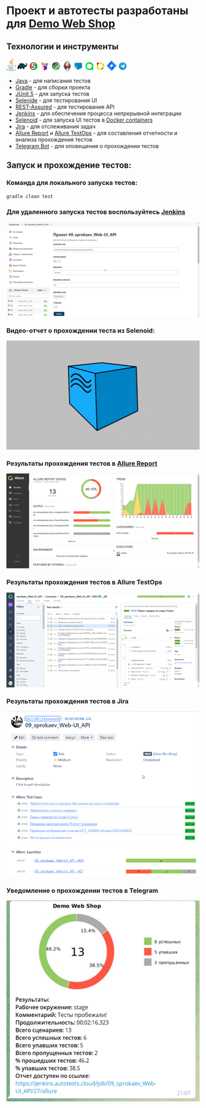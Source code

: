 # Проект и автотесты разработаны для [Demo Web Shop](http://demowebshop.tricentis.com)

## Технологии и инструменты

<p  align="center">

<code><img width="5%" title="Java" src="images/logo/java-logo.svg"></code>
<code><img width="5%" title="Gradle" src="images/logo/gradle-logo.svg "></code>
<code><img width="5%" title="JUnit5" src="images/logo/junit5-logo.svg"></code>
<code><img width="5%" title="Selenide" src="images/logo/selenide-logo.svg"></code>
<code><img width="5%" title="REST-Assured" src="images/logo/rest-assured-logo.svg"></code>
<code><img width="5%" title="Jenkins" src="images/logo/jenkins-logo.svg"></code>
<code><img width="5%" title="Selenoid" src="images/logo/selenoid-logo.svg"></code>
<code><img width="5%" title="Allure TestOps" src="images/logo/allure-testops-logo.svg"></code>
<code><img width="5%" title="Allure Report" src="images/logo/allure-report-logo.svg"></code>
<code><img width="5%" title="Jira" src="images/logo/jira-logo.svg"></code>
<code><img width="5%" title="Telegram" src="images/logo/telegram-logo.svg"></code>
</p>

* [Java](https://www.oracle.com/java/) - для написания тестов  
* [Gradle](https://gradle.org) - для сборки проекта
* [JUnit 5](https://junit.org/junit5/) - для запуска тестов
* [Selenide](https://selenide.org) - для тестирования UI
* [REST-Assured](https://rest-assured.io) - для тестирования API
* [Jenkins](https://www.jenkins.io/) - для обеспечения процесса непрерывной интеграции
* [Selenoid](https://aerokube.com/selenoid/) - для запуска UI тестов в [Docker containers](https://www.docker.com/resources/what-container)
* [Jira](https://www.atlassian.com/software/jira) - для отслеживания задач
* [Allure Report](http://allure.qatools.ru) и [Allure TestOps](https://docs.qameta.io/allure-testops/) - для составления отчетности и анализа прохождения тестов
* [Telegram Bot](https://core.telegram.org/bots) - для оповещения о прохождении тестов

## Запуск и прохождение тестов:

### Команда для локального запуска тестов:

```
gradle clean test 
```

### Для удаленного запуска тестов воспользуйтесь [Jenkins](https://jenkins.autotests.cloud/job/09_sprokaev_Web-UI_API/build?delay=0sec)
![Jenkins](./images/jenkins.png)

### Видео-отчет о прохождении теста из Selenoid:
![Selenoid](./images/video.gif)

### Результаты прохождения тестов в [Allure Report](https://jenkins.autotests.cloud/job/09_sprokaev_Web-UI_API/27/allure/)
![Allure1](./images/Allure-Report.png)

### Результаты прохождения тестов в Allure TestOps
![Allure2](./images/Allure-TestOps.png)

### Результаты прохождения тестов в Jira
![Allure2](./images/Jira.png)

### Уведомление о прохождении тестов в Telegram
![Allure2](./images/Telegram-notification.png)
